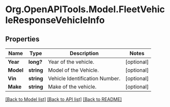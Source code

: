 # Org.OpenAPITools.Model.FleetVehicleResponseVehicleInfo
## Properties

Name | Type | Description | Notes
------------ | ------------- | ------------- | -------------
**Year** | **long?** | Year of the vehicle. | [optional] 
**Model** | **string** | Model of the Vehicle. | [optional] 
**Vin** | **string** | Vehicle Identification Number. | [optional] 
**Make** | **string** | Make of the vehicle. | [optional] 

[[Back to Model list]](../README.md#documentation-for-models) [[Back to API list]](../README.md#documentation-for-api-endpoints) [[Back to README]](../README.md)

